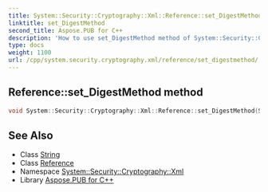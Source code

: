 ```yaml
---
title: System::Security::Cryptography::Xml::Reference::set_DigestMethod method
linktitle: set_DigestMethod
second_title: Aspose.PUB for C++
description: 'How to use set_DigestMethod method of System::Security::Cryptography::Xml::Reference class in C++.'
type: docs
weight: 1100
url: /cpp/system.security.cryptography.xml/reference/set_digestmethod/
---
```

## Reference::set_DigestMethod method




```cpp
void System::Security::Cryptography::Xml::Reference::set_DigestMethod(String value)
```

## See Also

* Class [String](../../../system/string/)
* Class [Reference](../)
* Namespace [System::Security::Cryptography::Xml](../../)
* Library [Aspose.PUB for C++](../../../)
